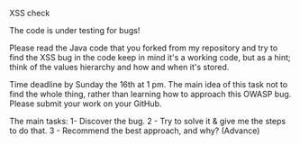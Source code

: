 XSS check

The code is under testing for bugs!

Please read the Java code that you forked from my repository and try to find the XSS bug in the code keep in mind it's a working code, but as a hint; think of the values hierarchy and how and when it's stored.

Time deadline by Sunday the 16th at 1 pm. The main idea of this task not to find the whole thing, rather than learning how to approach this OWASP bug. Please submit your work on your GitHub.

The main tasks: 1- Discover the bug. 2 - Try to solve it & give me the steps to do that. 3 - Recommend the best approach, and why? (Advance)
